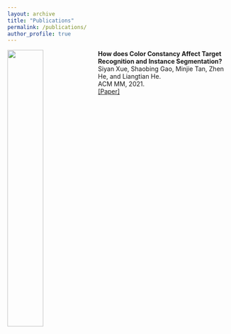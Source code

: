 ```yaml
---
layout: archive
title: "Publications"
permalink: /publications/
author_profile: true
---
```

<img  src="https://xuesyn.github.io/images/ACMMM'21.PNG" align='left' width=40%/> <b> How does Color Constancy Affect Target Recognition and Instance Segmentation? </b> <br> Siyan Xue, Shaobing Gao, Minjie Tan, Zhen He, and Liangtian He. <br> ACM MM, 2021. <br> [[Paper]](https://dl.acm.org/doi/10.1145/3474085.3475690)
